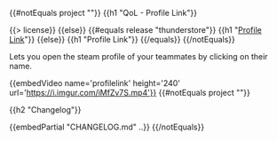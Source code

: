 {{#notEquals project ""}}
{{h1 "QoL - Profile Link"}}

{{> license}}
{{else}}
{{#equals release "thunderstore"}}
{{h1 "[Profile Link](https://gtfo.thunderstore.io/package/notpeelz/QoL_ProfileLink)"}}
{{else}}
{{h1 "Profile Link"}}
{{/equals}}
{{/notEquals}}

Lets you open the steam profile of your teammates by clicking on their name.

{{embedVideo name='profilelink' height='240' url='https://i.imgur.com/iMfZv7S.mp4'}}
{{#notEquals project ""}}

{{h2 "Changelog"}}

{{embedPartial "CHANGELOG.md" ..}}
{{/notEquals}}
